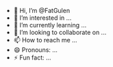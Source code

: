 - 👋 Hi, I’m @FatGulen
- 👀 I’m interested in ...
- 🌱 I’m currently learning ...
- 💞️ I’m looking to collaborate on ...
- 📫 How to reach me ...
- 😄 Pronouns: ...
- ⚡ Fun fact: ...

<!---
FatGulen/FatGulen is a ✨ special ✨ repository because its `README.md` (this file) appears on your GitHub profile.
You can click the Preview link to take a look at your changes.
--->
